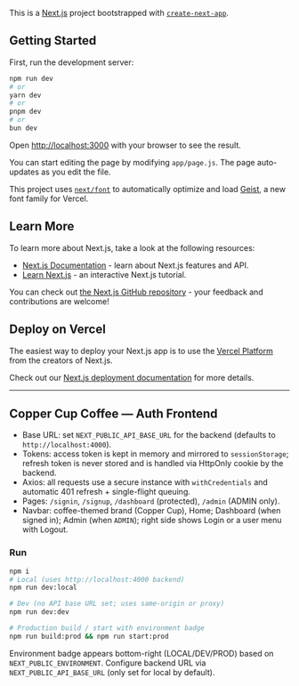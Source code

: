 This is a [Next.js](https://nextjs.org) project bootstrapped with [`create-next-app`](https://github.com/vercel/next.js/tree/canary/packages/create-next-app).

## Getting Started

First, run the development server:

```bash
npm run dev
# or
yarn dev
# or
pnpm dev
# or
bun dev
```

Open [http://localhost:3000](http://localhost:3000) with your browser to see the result.

You can start editing the page by modifying `app/page.js`. The page auto-updates as you edit the file.

This project uses [`next/font`](https://nextjs.org/docs/app/building-your-application/optimizing/fonts) to automatically optimize and load [Geist](https://vercel.com/font), a new font family for Vercel.

## Learn More

To learn more about Next.js, take a look at the following resources:

- [Next.js Documentation](https://nextjs.org/docs) - learn about Next.js features and API.
- [Learn Next.js](https://nextjs.org/learn) - an interactive Next.js tutorial.

You can check out [the Next.js GitHub repository](https://github.com/vercel/next.js) - your feedback and contributions are welcome!

## Deploy on Vercel

The easiest way to deploy your Next.js app is to use the [Vercel Platform](https://vercel.com/new?utm_medium=default-template&filter=next.js&utm_source=create-next-app&utm_campaign=create-next-app-readme) from the creators of Next.js.

Check out our [Next.js deployment documentation](https://nextjs.org/docs/app/building-your-application/deploying) for more details.

---

## Copper Cup Coffee — Auth Frontend

- Base URL: set `NEXT_PUBLIC_API_BASE_URL` for the backend (defaults to `http://localhost:4000`).
- Tokens: access token is kept in memory and mirrored to `sessionStorage`; refresh token is never stored and is handled via HttpOnly cookie by the backend.
- Axios: all requests use a secure instance with `withCredentials` and automatic 401 refresh + single-flight queuing.
- Pages: `/signin`, `/signup`, `/dashboard` (protected), `/admin` (ADMIN only).
- Navbar: coffee-themed brand (Copper Cup), Home; Dashboard (when signed in); Admin (when `ADMIN`); right side shows Login or a user menu with Logout.

### Run

```bash
npm i
# Local (uses http://localhost:4000 backend)
npm run dev:local

# Dev (no API base URL set; uses same-origin or proxy)
npm run dev:dev

# Production build / start with environment badge
npm run build:prod && npm run start:prod
```

Environment badge appears bottom-right (LOCAL/DEV/PROD) based on `NEXT_PUBLIC_ENVIRONMENT`.
Configure backend URL via `NEXT_PUBLIC_API_BASE_URL` (only set for local by default).

